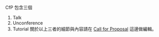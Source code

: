 CfP 包含三個
1. Talk
2. Unconference
3. Tutorial
關於以上三者的細節與內容請在 [Call for Proposal](https://docs.google.com/document/d/1hMmPG96KPdhbU-uJiRbzMiuI0E67_n0uu_Nz82uucF0/edit#) 這邊做編輯。
